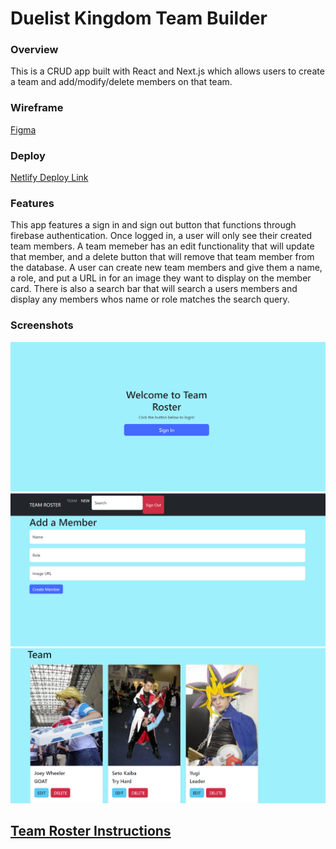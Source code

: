 # Duelist Kingdom Team Builder
### Overview

This is a CRUD app built with React and Next.js which allows users to create a team and add/modify/delete members on that team.

### Wireframe
[Figma](https://www.figma.com/file/t385bLACbhU8B3bu0YCTNq/Team-Roster-Individual-Assessment?node-id=0-1&t=6bNytd6mHl1W4rlY-0)

### Deploy
[Netlify Deploy Link](https://tjp-team-roster.netlify.app)

### Features
This app features a sign in and sign out button that functions through firebase authentication. Once logged in, a user will only see their created team members. A team memeber has an edit functionality that will update that member, and a delete button that will remove that team member from the database. A user can create new team members and give them a name, a role, and put a URL in for an image they want to display on the member card. There is also a search bar that will search a users members and display any members whos name or role matches the search query.

### Screenshots
![Login Page](images/Login_Page.png)
![Team Member Form](images/New%20Member%20Form.png)
![Team Member Display](images/Team%20Members.png)
## [Team Roster Instructions](./INSTRUCTIONS.md)
